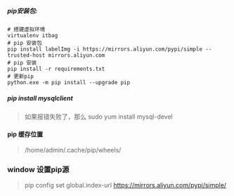 ##### pip安装包:
```shell script
# 搭建虚拟环境
virtualenv itbag
# pip 安装包
pip install labelImg -i https://mirrors.aliyun.com/pypi/simple --trusted-host mirrors.aliyun.com
# pip 安装
pip install -r requirements.txt
# 更新pip
python.exe -m pip install --upgrade pip
```
##### pip install mysqlclient
> 如果报错失败了，那么
> sudo yum install mysql-devel

#### pip 缓存位置
> /home/admin/.cache/pip/wheels/

### window 设置pip源
> pip config set global.index-url https://mirrors.aliyun.com/pypi/simple/